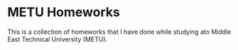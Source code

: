 # METU Homeworks
This is a collection of homeworks that I have done while studying ato Middle East Technical University (METU).

